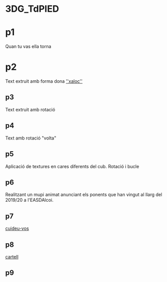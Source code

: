 # 3DG_TdPIED

#  p1
Quan tu vas ella torna
#  p2
Text extruit amb forma dona
[''xaloc''](p2.gif)

##  p3
Text extruit amb rotació

## p4
Text amb rotació "volta"

## p5 
Aplicació de textures en cares diferents del cub. Rotació i bucle

## p6
Realitzant un mupi animat anunciant els ponents que han vingut al llarg del 2019/20 a l'EASDAlcoi.

## p7
[cuideu-vos](p7.gif)


## p8
[cartell](p8.gif)
    

## p9


